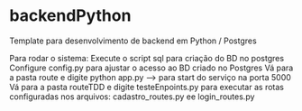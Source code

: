 # backendPython
Template para desenvolvimento de backend em Python / Postgres

Para rodar o sistema:
Execute o script sql para criação do BD no postgres
Configure config.py para ajustar o acesso ao BD criado no Postgres
Vá para a pasta route e digite python app.py --> para start do serviço na porta 5000
Vá para a pasta routeTDD e digite testeEnpoints.py para executar as rotas configuradas nos arquivos: cadastro_routes.py ee login_routes.py
